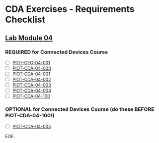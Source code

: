 # CDA Exercises - Requirements Checklist

## [Lab Module 04](https://github.com/orgs/programming-the-iot/projects/1#column-10488386)

### REQUIRED for Connected Devices Course

- [ ] [PIOT-CFG-04-001](https://github.com/programming-the-iot/book-exercise-tasks/issues/50)
- [ ] [PIOT-CDA-04-000](https://github.com/programming-the-iot/book-exercise-tasks/issues/13)
- [ ] [PIOT-CDA-04-001](https://github.com/programming-the-iot/book-exercise-tasks/issues/76)
- [ ] [PIOT-CDA-04-002](https://github.com/programming-the-iot/book-exercise-tasks/issues/77)
- [ ] [PIOT-CDA-04-003](https://github.com/programming-the-iot/book-exercise-tasks/issues/59)
- [ ] [PIOT-CDA-04-004](https://github.com/programming-the-iot/book-exercise-tasks/issues/61)
- [ ] [PIOT-CDA-04-100](https://github.com/programming-the-iot/book-exercise-tasks/issues/7)

### OPTIONAL for Connected Devices Course (do these BEFORE PIOT-CDA-04-100!)

- [ ] [PIOT-CDA-04-005](https://github.com/programming-the-iot/book-exercise-tasks/issues/78)

EOF.
